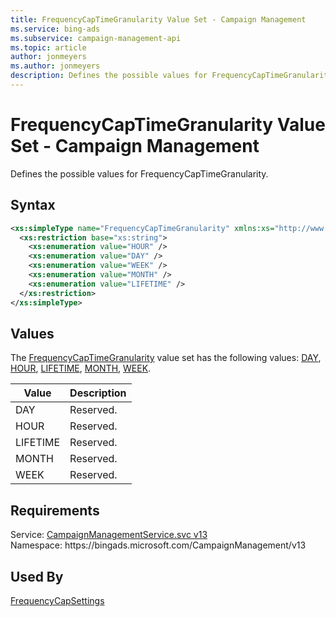 ```yaml
---
title: FrequencyCapTimeGranularity Value Set - Campaign Management
ms.service: bing-ads
ms.subservice: campaign-management-api
ms.topic: article
author: jonmeyers
ms.author: jonmeyers
description: Defines the possible values for FrequencyCapTimeGranularity.
---
```

# FrequencyCapTimeGranularity Value Set - Campaign Management
Defines the possible values for FrequencyCapTimeGranularity.

## Syntax
```xml
<xs:simpleType name="FrequencyCapTimeGranularity" xmlns:xs="http://www.w3.org/2001/XMLSchema">
  <xs:restriction base="xs:string">
    <xs:enumeration value="HOUR" />
    <xs:enumeration value="DAY" />
    <xs:enumeration value="WEEK" />
    <xs:enumeration value="MONTH" />
    <xs:enumeration value="LIFETIME" />
  </xs:restriction>
</xs:simpleType>
```

## <a name="values"></a>Values

The [FrequencyCapTimeGranularity](frequencycaptimegranularity.md) value set has the following values: [DAY](#day), [HOUR](#hour), [LIFETIME](#lifetime), [MONTH](#month), [WEEK](#week).

|Value|Description|
|-----------|---------------|
|<a name="day"></a>DAY|Reserved.|
|<a name="hour"></a>HOUR|Reserved.|
|<a name="lifetime"></a>LIFETIME|Reserved.|
|<a name="month"></a>MONTH|Reserved.|
|<a name="week"></a>WEEK|Reserved.|

## Requirements
Service: [CampaignManagementService.svc v13](https://campaign.api.bingads.microsoft.com/Api/Advertiser/CampaignManagement/v13/CampaignManagementService.svc)  
Namespace: https\://bingads.microsoft.com/CampaignManagement/v13  

## Used By
[FrequencyCapSettings](frequencycapsettings.md)  
